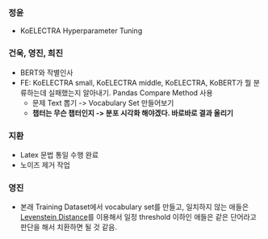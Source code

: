 

### 정윤

* KoELECTRA Hyperparameter Tuning

### 건욱, 영진, 희진

* BERT와 작별인사
* FE: KoELECTRA small, KoELECTRA middle, KoELECTRA, KoBERT가 뭘 분류하는데 실패했는지 알아내기. Pandas Compare Method 사용
  * 문제 Text 뽑기 -> Vocabulary Set 만들어보기
  * **챕터는 무슨 챕터인지 -> 분포 시각화 해야겠다. 바로바로 결과 올리기**

### 지환

* Latex 문법 통일 수행 완료
* 노이즈 제거 작업

### 영진

* 본래 Training Dataset에서 vocabulary set를 만들고, 일치하지 않는 애들은 [Levenstein Distance](https://lovit.github.io/nlp/2018/08/28/levenshtein_hangle/)를 이용해서 일정 threshold 이하인 애들은 같은 단어라고 판단을 해서 치환하면 될 것 같음.



